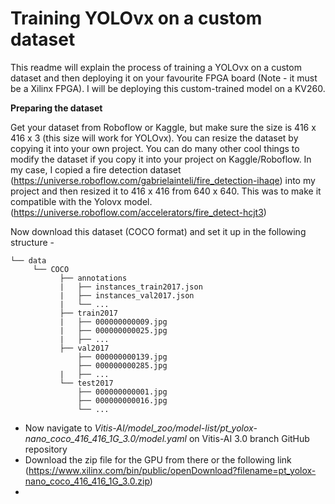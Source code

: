 # Training YOLOvx on a custom dataset

This readme will explain the process of training a YOLOvx on a custom dataset and then deploying it on your favourite FPGA board (Note - it must be a Xilinx FPGA). I will be deploying this custom-trained model on a KV260. </br>

**Preparing the dataset** </br>

Get your dataset from Roboflow or Kaggle, but make sure the size is 416 x 416 x 3 (this size will work for YOLOvx). You can resize the dataset by copying it into your own project. You can do many other cool things to modify the dataset if you copy it into your project on Kaggle/Roboflow. In my case, I copied a fire detection dataset (https://universe.roboflow.com/gabrielainteli/fire_detection-ihaqe) into my project and then resized it to 416 x 416 from 640 x 640. This was to make it compatible with the Yolovx model. (https://universe.roboflow.com/accelerators/fire_detect-hcjt3)

Now download this dataset (COCO format) and set it up in the following structure -
  ```
  └── data
       └── COCO
             ├── annotations
             |   ├── instances_train2017.json
             |   ├── instances_val2017.json
             |   └── ...
             ├── train2017
             |   ├── 000000000009.jpg
             |   ├── 000000000025.jpg
             |   ├── ...
             ├── val2017
                 ├── 000000000139.jpg
                 ├── 000000000285.jpg
             |   ├── ...
             └── test2017
                 ├── 000000000001.jpg
                 ├── 000000000016.jpg
                 └── ...
  ```

- Now navigate to *Vitis-AI/model_zoo/model-list/pt_yolox-nano_coco_416_416_1G_3.0/model.yaml* on Vitis-AI 3.0 branch GitHub repository 
- Download the zip file for the GPU from there or the following link (https://www.xilinx.com/bin/public/openDownload?filename=pt_yolox-nano_coco_416_416_1G_3.0.zip)
- 
